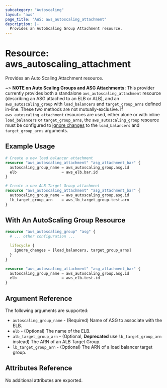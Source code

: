 ```yaml
---
subcategory: "Autoscaling"
layout: "aws"
page_title: "AWS: aws_autoscaling_attachment"
description: |-
  Provides an AutoScaling Group Attachment resource.
---
```


# Resource: aws_autoscaling_attachment

Provides an Auto Scaling Attachment resource.

~> **NOTE on Auto Scaling Groups and ASG Attachments:** This provider currently provides
both a standalone `aws_autoscaling_attachment` resource
(describing an ASG attached to an ELB or ALB), and an `aws_autoscaling_group`
with `load_balancers` and `target_group_arns` defined in-line. These two methods are not
mutually-exclusive. If `aws_autoscaling_attachment` resources are used, either alone or with inline
`load_balancers` or `target_group_arns`, the `aws_autoscaling_group` resource must be configured
to [ignore changes](https://www.pulumi.com/docs/intro/concepts/programming-model/#ignorechanges) to the `load_balancers` and `target_group_arns` arguments.

## Example Usage

```terraform
# Create a new load balancer attachment
resource "aws_autoscaling_attachment" "asg_attachment_bar" {
  autoscaling_group_name = aws_autoscaling_group.asg.id
  elb                    = aws_elb.bar.id
}
```

```terraform
# Create a new ALB Target Group attachment
resource "aws_autoscaling_attachment" "asg_attachment_bar" {
  autoscaling_group_name = aws_autoscaling_group.asg.id
  lb_target_group_arn    = aws_lb_target_group.test.arn
}
```

## With An AutoScaling Group Resource

```terraform
resource "aws_autoscaling_group" "asg" {
  # ... other configuration ...

  lifecycle {
    ignore_changes = [load_balancers, target_group_arns]
  }
}

resource "aws_autoscaling_attachment" "asg_attachment_bar" {
  autoscaling_group_name = aws_autoscaling_group.asg.id
  elb                    = aws_elb.test.id
}
```

## Argument Reference

The following arguments are supported:

* `autoscaling_group_name` - (Required) Name of ASG to associate with the ELB.
* `elb` - (Optional) The name of the ELB.
* `alb_target_group_arn` - (Optional, **Deprecated** use `lb_target_group_arn` instead) The ARN of an ALB Target Group.
* `lb_target_group_arn` - (Optional) The ARN of a load balancer target group.

## Attributes Reference

No additional attributes are exported.
